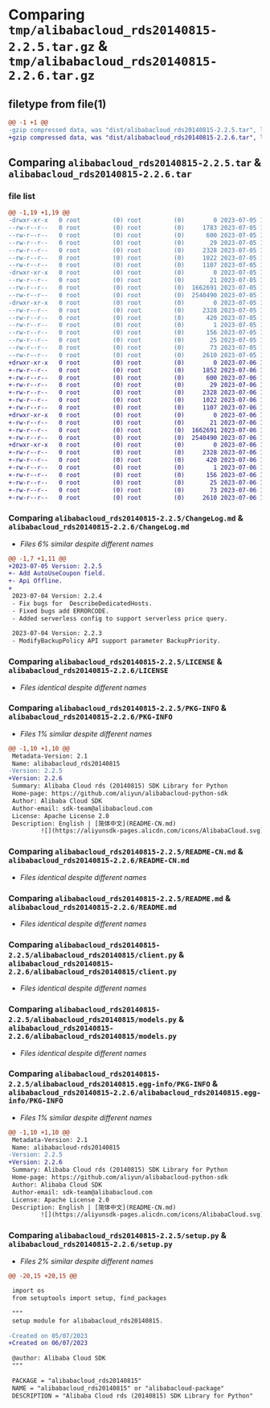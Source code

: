 # Comparing `tmp/alibabacloud_rds20140815-2.2.5.tar.gz` & `tmp/alibabacloud_rds20140815-2.2.6.tar.gz`

## filetype from file(1)

```diff
@@ -1 +1 @@
-gzip compressed data, was "dist/alibabacloud_rds20140815-2.2.5.tar", last modified: Wed Jul  5 15:10:53 2023, max compression
+gzip compressed data, was "dist/alibabacloud_rds20140815-2.2.6.tar", last modified: Thu Jul  6 15:10:45 2023, max compression
```

## Comparing `alibabacloud_rds20140815-2.2.5.tar` & `alibabacloud_rds20140815-2.2.6.tar`

### file list

```diff
@@ -1,19 +1,19 @@
-drwxr-xr-x   0 root         (0) root         (0)        0 2023-07-05 15:10:53.000000 alibabacloud_rds20140815-2.2.5/
--rw-r--r--   0 root         (0) root         (0)     1783 2023-07-05 15:10:52.000000 alibabacloud_rds20140815-2.2.5/ChangeLog.md
--rw-r--r--   0 root         (0) root         (0)      600 2023-07-05 15:10:52.000000 alibabacloud_rds20140815-2.2.5/LICENSE
--rw-r--r--   0 root         (0) root         (0)       29 2023-07-05 15:10:52.000000 alibabacloud_rds20140815-2.2.5/MANIFEST.in
--rw-r--r--   0 root         (0) root         (0)     2328 2023-07-05 15:10:53.000000 alibabacloud_rds20140815-2.2.5/PKG-INFO
--rw-r--r--   0 root         (0) root         (0)     1022 2023-07-05 15:10:52.000000 alibabacloud_rds20140815-2.2.5/README-CN.md
--rw-r--r--   0 root         (0) root         (0)     1107 2023-07-05 15:10:52.000000 alibabacloud_rds20140815-2.2.5/README.md
-drwxr-xr-x   0 root         (0) root         (0)        0 2023-07-05 15:10:53.000000 alibabacloud_rds20140815-2.2.5/alibabacloud_rds20140815/
--rw-r--r--   0 root         (0) root         (0)       21 2023-07-05 15:10:52.000000 alibabacloud_rds20140815-2.2.5/alibabacloud_rds20140815/__init__.py
--rw-r--r--   0 root         (0) root         (0)  1662691 2023-07-05 15:10:52.000000 alibabacloud_rds20140815-2.2.5/alibabacloud_rds20140815/client.py
--rw-r--r--   0 root         (0) root         (0)  2540490 2023-07-05 15:10:52.000000 alibabacloud_rds20140815-2.2.5/alibabacloud_rds20140815/models.py
-drwxr-xr-x   0 root         (0) root         (0)        0 2023-07-05 15:10:53.000000 alibabacloud_rds20140815-2.2.5/alibabacloud_rds20140815.egg-info/
--rw-r--r--   0 root         (0) root         (0)     2328 2023-07-05 15:10:53.000000 alibabacloud_rds20140815-2.2.5/alibabacloud_rds20140815.egg-info/PKG-INFO
--rw-r--r--   0 root         (0) root         (0)      420 2023-07-05 15:10:53.000000 alibabacloud_rds20140815-2.2.5/alibabacloud_rds20140815.egg-info/SOURCES.txt
--rw-r--r--   0 root         (0) root         (0)        1 2023-07-05 15:10:53.000000 alibabacloud_rds20140815-2.2.5/alibabacloud_rds20140815.egg-info/dependency_links.txt
--rw-r--r--   0 root         (0) root         (0)      156 2023-07-05 15:10:53.000000 alibabacloud_rds20140815-2.2.5/alibabacloud_rds20140815.egg-info/requires.txt
--rw-r--r--   0 root         (0) root         (0)       25 2023-07-05 15:10:53.000000 alibabacloud_rds20140815-2.2.5/alibabacloud_rds20140815.egg-info/top_level.txt
--rw-r--r--   0 root         (0) root         (0)       73 2023-07-05 15:10:53.000000 alibabacloud_rds20140815-2.2.5/setup.cfg
--rw-r--r--   0 root         (0) root         (0)     2610 2023-07-05 15:10:52.000000 alibabacloud_rds20140815-2.2.5/setup.py
+drwxr-xr-x   0 root         (0) root         (0)        0 2023-07-06 15:10:45.000000 alibabacloud_rds20140815-2.2.6/
+-rw-r--r--   0 root         (0) root         (0)     1852 2023-07-06 15:10:45.000000 alibabacloud_rds20140815-2.2.6/ChangeLog.md
+-rw-r--r--   0 root         (0) root         (0)      600 2023-07-06 15:10:45.000000 alibabacloud_rds20140815-2.2.6/LICENSE
+-rw-r--r--   0 root         (0) root         (0)       29 2023-07-06 15:10:45.000000 alibabacloud_rds20140815-2.2.6/MANIFEST.in
+-rw-r--r--   0 root         (0) root         (0)     2328 2023-07-06 15:10:45.000000 alibabacloud_rds20140815-2.2.6/PKG-INFO
+-rw-r--r--   0 root         (0) root         (0)     1022 2023-07-06 15:10:45.000000 alibabacloud_rds20140815-2.2.6/README-CN.md
+-rw-r--r--   0 root         (0) root         (0)     1107 2023-07-06 15:10:45.000000 alibabacloud_rds20140815-2.2.6/README.md
+drwxr-xr-x   0 root         (0) root         (0)        0 2023-07-06 15:10:45.000000 alibabacloud_rds20140815-2.2.6/alibabacloud_rds20140815/
+-rw-r--r--   0 root         (0) root         (0)       21 2023-07-06 15:10:45.000000 alibabacloud_rds20140815-2.2.6/alibabacloud_rds20140815/__init__.py
+-rw-r--r--   0 root         (0) root         (0)  1662691 2023-07-06 15:10:45.000000 alibabacloud_rds20140815-2.2.6/alibabacloud_rds20140815/client.py
+-rw-r--r--   0 root         (0) root         (0)  2540490 2023-07-06 15:10:45.000000 alibabacloud_rds20140815-2.2.6/alibabacloud_rds20140815/models.py
+drwxr-xr-x   0 root         (0) root         (0)        0 2023-07-06 15:10:45.000000 alibabacloud_rds20140815-2.2.6/alibabacloud_rds20140815.egg-info/
+-rw-r--r--   0 root         (0) root         (0)     2328 2023-07-06 15:10:45.000000 alibabacloud_rds20140815-2.2.6/alibabacloud_rds20140815.egg-info/PKG-INFO
+-rw-r--r--   0 root         (0) root         (0)      420 2023-07-06 15:10:45.000000 alibabacloud_rds20140815-2.2.6/alibabacloud_rds20140815.egg-info/SOURCES.txt
+-rw-r--r--   0 root         (0) root         (0)        1 2023-07-06 15:10:45.000000 alibabacloud_rds20140815-2.2.6/alibabacloud_rds20140815.egg-info/dependency_links.txt
+-rw-r--r--   0 root         (0) root         (0)      156 2023-07-06 15:10:45.000000 alibabacloud_rds20140815-2.2.6/alibabacloud_rds20140815.egg-info/requires.txt
+-rw-r--r--   0 root         (0) root         (0)       25 2023-07-06 15:10:45.000000 alibabacloud_rds20140815-2.2.6/alibabacloud_rds20140815.egg-info/top_level.txt
+-rw-r--r--   0 root         (0) root         (0)       73 2023-07-06 15:10:45.000000 alibabacloud_rds20140815-2.2.6/setup.cfg
+-rw-r--r--   0 root         (0) root         (0)     2610 2023-07-06 15:10:45.000000 alibabacloud_rds20140815-2.2.6/setup.py
```

### Comparing `alibabacloud_rds20140815-2.2.5/ChangeLog.md` & `alibabacloud_rds20140815-2.2.6/ChangeLog.md`

 * *Files 6% similar despite different names*

```diff
@@ -1,7 +1,11 @@
+2023-07-05 Version: 2.2.5
+- Add AutoUseCoupon field.
+- Api Offline.
+
 2023-07-04 Version: 2.2.4
 - Fix bugs for  DescribeDedicatedHosts.
 - Fixed bugs add ERRORCODE.
 - Added serverless config to support serverless price query.
 
 2023-07-04 Version: 2.2.3
 - ModifyBackupPolicy API support parameter BackupPriority.
```

### Comparing `alibabacloud_rds20140815-2.2.5/LICENSE` & `alibabacloud_rds20140815-2.2.6/LICENSE`

 * *Files identical despite different names*

### Comparing `alibabacloud_rds20140815-2.2.5/PKG-INFO` & `alibabacloud_rds20140815-2.2.6/PKG-INFO`

 * *Files 1% similar despite different names*

```diff
@@ -1,10 +1,10 @@
 Metadata-Version: 2.1
 Name: alibabacloud_rds20140815
-Version: 2.2.5
+Version: 2.2.6
 Summary: Alibaba Cloud rds (20140815) SDK Library for Python
 Home-page: https://github.com/aliyun/alibabacloud-python-sdk
 Author: Alibaba Cloud SDK
 Author-email: sdk-team@alibabacloud.com
 License: Apache License 2.0
 Description: English | [简体中文](README-CN.md)
         ![](https://aliyunsdk-pages.alicdn.com/icons/AlibabaCloud.svg)
```

### Comparing `alibabacloud_rds20140815-2.2.5/README-CN.md` & `alibabacloud_rds20140815-2.2.6/README-CN.md`

 * *Files identical despite different names*

### Comparing `alibabacloud_rds20140815-2.2.5/README.md` & `alibabacloud_rds20140815-2.2.6/README.md`

 * *Files identical despite different names*

### Comparing `alibabacloud_rds20140815-2.2.5/alibabacloud_rds20140815/client.py` & `alibabacloud_rds20140815-2.2.6/alibabacloud_rds20140815/client.py`

 * *Files identical despite different names*

### Comparing `alibabacloud_rds20140815-2.2.5/alibabacloud_rds20140815/models.py` & `alibabacloud_rds20140815-2.2.6/alibabacloud_rds20140815/models.py`

 * *Files identical despite different names*

### Comparing `alibabacloud_rds20140815-2.2.5/alibabacloud_rds20140815.egg-info/PKG-INFO` & `alibabacloud_rds20140815-2.2.6/alibabacloud_rds20140815.egg-info/PKG-INFO`

 * *Files 1% similar despite different names*

```diff
@@ -1,10 +1,10 @@
 Metadata-Version: 2.1
 Name: alibabacloud-rds20140815
-Version: 2.2.5
+Version: 2.2.6
 Summary: Alibaba Cloud rds (20140815) SDK Library for Python
 Home-page: https://github.com/aliyun/alibabacloud-python-sdk
 Author: Alibaba Cloud SDK
 Author-email: sdk-team@alibabacloud.com
 License: Apache License 2.0
 Description: English | [简体中文](README-CN.md)
         ![](https://aliyunsdk-pages.alicdn.com/icons/AlibabaCloud.svg)
```

### Comparing `alibabacloud_rds20140815-2.2.5/setup.py` & `alibabacloud_rds20140815-2.2.6/setup.py`

 * *Files 2% similar despite different names*

```diff
@@ -20,15 +20,15 @@
 
 import os
 from setuptools import setup, find_packages
 
 """
 setup module for alibabacloud_rds20140815.
 
-Created on 05/07/2023
+Created on 06/07/2023
 
 @author: Alibaba Cloud SDK
 """
 
 PACKAGE = "alibabacloud_rds20140815"
 NAME = "alibabacloud_rds20140815" or "alibabacloud-package"
 DESCRIPTION = "Alibaba Cloud rds (20140815) SDK Library for Python"
```

